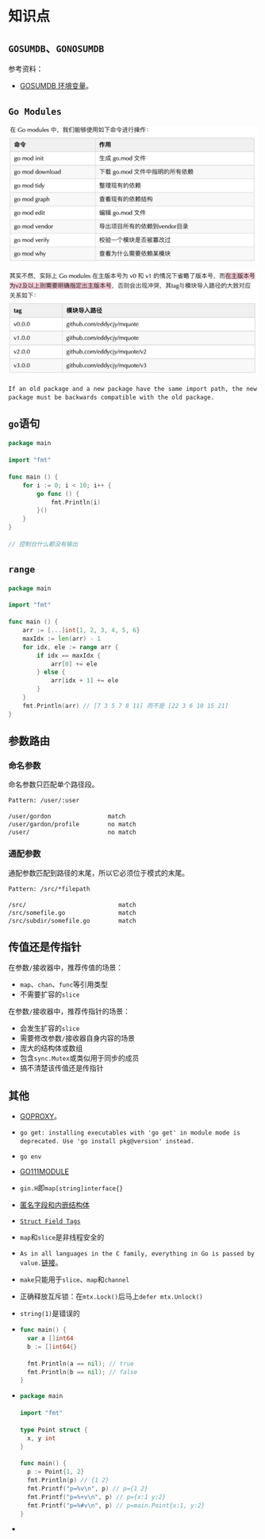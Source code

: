 # 知识点

## `GOSUMDB`、`GONOSUMDB`

参考资料：

- [GOSUMDB 环境变量](https://goproxy.io/zh/docs/GOSUMDB-env.html)。

## `Go Modules`

![](/img/0077.png)

![](/img/0078.png)

`If an old package and a new package have the same import path, the new package must be backwards compatible with the old package.`

## `go`语句

```go
package main

import "fmt"

func main () {
	for i := 0; i < 10; i++ {
		go func () {
			fmt.Println(i)
		}()
	}
}

// 控制台什么都没有输出
```

## `range`

```go
package main

import "fmt"

func main () {
	arr := [...]int{1, 2, 3, 4, 5, 6}
	maxIdx := len(arr) - 1
	for idx, ele := range arr {
		if idx == maxIdx {
			arr[0] += ele
		} else {
			arr[idx + 1] += ele
		}
	}
	fmt.Println(arr) // [7 3 5 7 8 11] 而不是 [22 3 6 10 15 21]
}
```

## 参数路由

### 命名参数

命名参数只匹配单个路径段。

```
Pattern: /user/:user

/user/gordon                match
/user/gardon/profile        no match
/user/                      no match
```

### 通配参数

通配参数匹配到路径的末尾，所以它必须位于模式的末尾。

```
Pattern: /src/*filepath

/src/                          match
/src/somefile.go               match
/src/subdir/somefile.go        match
```

## 传值还是传指针

在参数`/`接收器中，推荐传值的场景：

- `map`、`chan`、`func`等引用类型
- 不需要扩容的`slice`

在参数`/`接收器中，推荐传指针的场景：

- 会发生扩容的`slice`
- 需要修改参数`/`接收器自身内容的场景
- 庞大的结构体或数组
- 包含`sync.Mutex`或类似用于同步的成员
- 搞不清楚该传值还是传指针

## 其他

- [GOPROXY](https://jfrog.com/blog/why-goproxy-matters-and-which-to-pick/)。
- `go get: installing executables with 'go get' in module mode is deprecated. Use 'go install pkg@version' instead.`
- `go env`
- [GO111MODULE](https://maelvls.dev/go111module-everywhere/)
- `gin.H`即`map[string]interface{}`
- [匿名字段和内嵌结构体](https://doc.yonyoucloud.com/doc/wiki/project/the-way-to-go/10.5.html)
- [`Struct Field Tags`](https://levelup.gitconnected.com/struct-field-tags-in-go-fcc2428a1f91)
- `map`和`slice`是非线程安全的
- `As in all languages in the C family, everything in Go is passed by value.`[链接](https://go.dev/doc/faq#pass_by_value)。
- `make`只能用于`slice`、`map`和`channel`
- 正确释放互斥锁：在`mtx.Lock()`后马上`defer mtx.Unlock()`
- `string(1)`是错误的

- ```go
  func main() {
  	var a []int64
  	b := []int64{}

  	fmt.Println(a == nil); // true
  	fmt.Println(b == nil); // false
  }
  ```

- ```go
  package main

  import "fmt"

  type Point struct {
  	x, y int
  }

  func main() {
  	p := Point{1, 2}
  	fmt.Println(p) // {1 2}
  	fmt.Printf("p=%v\n", p) // p={1 2}
  	fmt.Printf("p=%+v\n", p) // p={x:1 y:2}
  	fmt.Printf("p=%#v\n", p) // p=main.Point{x:1, y:2}
  }
  ```

-
